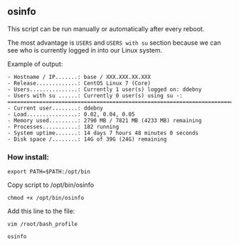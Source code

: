 ## osinfo

This script can be run manually or automatically after every reboot.

The most advantage is `USERS` and `USERS with su` section because we can see who is currently logged in into our Linux system.

Example of output:

```
- Hostname / IP.......: base / XXX.XXX.XX.XXX
- Release.............: CentOS Linux 7 (Core)
- Users...............: Currently 1 user(s) logged on: ddebny
- Users with su ......: Currently 0 user(s) using su -:
===========================================================================
- Current user........: ddebny
- Load................: 0.02, 0.04, 0.05
- Memory used.........: 2790 MB / 7821 MB (4233 MB) remaining
- Processes...........: 182 running
- System uptime.......: 14 days 7 hours 48 minutes 0 seconds
- Disk space /........: 14G of 39G (24G) remaining
```

### How install:

`export PATH=$PATH:/opt/bin`

Copy script to /opt/bin/osinfo

`chmod +x /opt/bin/osinfo`

Add this line to the file:

`vim /root/bash_profile`

```
osinfo
```
